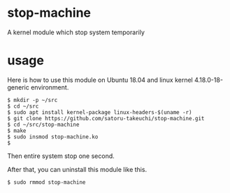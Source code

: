 # stop-machine
A kernel module which stop system temporarily

# usage

Here is how to use this module on Ubuntu 18.04 and linux kernel 4.18.0-18-generic environment.

```
$ mkdir -p ~/src
$ cd ~/src
$ sudo apt install kernel-package linux-headers-$(uname -r)
$ git clone https://github.com/satoru-takeuchi/stop-machine.git
$ cd ~/src/stop-machine
$ make
$ sudo insmod stop-machine.ko
$ 
```

Then entire system stop one second.

After that, you can uninstall this module like this.

```
$ sudo rmmod stop-machine
```
